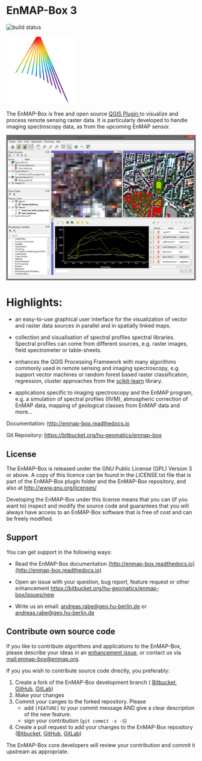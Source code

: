 # EnMAP-Box 3

![build status](https://img.shields.io/bitbucket/pipelines/hu-geomatics/enmap-box.svg)

![Logo](enmapbox/gui/ui/icons/enmapbox.svg)

The EnMAP-Box is free and open source [QGIS Plugin ](https://www.qgis.org) to visualize and process remote sensing raster data. It is particularly developed to handle imaging spectroscopy data, as from the upcoming EnMAP sensor.

![Screenshot](doc/source/img/screenshot_main2.png)

# Highlights:

* an easy-to-use graphical user interface for the visualization of vector and raster data sources in parallel and in spatially linked maps.

* collection and visualisation of spectral profiles spectral libraries. Spectral profiles can come from different sources, e.g. raster images, field spectrometer or table-sheets.

* enhances the QGIS Processing Framework with many algorithms commonly used in
  remote sensing and imaging spectroscopy, e.g. support vector machines or random forest based raster classification, regression, cluster approaches from the [scikit-learn](https://scikit-learn.org/stable/index.html) library.

* applications specific to imaging spectroscopy and the EnMAP program, e.g. a simulation of spectral profiles (IIVM), atmospheric correction of EnMAP data, mapping of geological classes from EnMAP data and more...


Documentation: http://enmap-box.readthedocs.io

Git Repository: https://bitbucket.org/hu-geomatics/enmap-box


## License

The EnMAP-Box is released under the GNU Public License (GPL) Version 3 or above. A copy of this licence can be found in the LICENSE.txt file that is part of the EnMAP-Box plugin folder and the EnMAP-Box repository, and also at
<http://www.gnu.org/licenses/>

Developing the EnMAP-Box under this license means that you can (if you want to) inspect and modify the source code and guarantees that you will always have access to an EnMAP-Box software that is free of cost and can be freely
modified.


## Support
You can get support in the following ways:

 -  Read the EnMAP-Box documentation [http://enmap-box.readthedocs.io](http://enmap-box.readthedocs.io)

 -  Open an issue with your question, bug report, feature request or other enhancement https://bitbucket.org/hu-geomatics/enmap-box/issues/new
 
 -  Write us an email: [andreas.rabe@geo.hu-berlin.de](mail://andreas.rabe@geo.hu-berlin.de) or [andreas.rabe@geo.hu-berlin.de](mail://benjamin.jakimow@geo.hu-berlin.de)


## Contribute own source code


If you like to contribute algorithms and applications to the EnMAP-Box,
please describe your ideas in an [enhancement issue](), or contact us via [mail:enmap-box@enmap.org](mail:enmap-box@enmap.org).

If you you wish to contribute source code directly, you preferably:

1. Create a fork of the EnMAP-Box development branch (
[Bitbucket](https://confluence.atlassian.com/bitbucket/forking-a-repository-221449527.html),
[GitHub](https://help.github.com/en/articles/fork-a-repo), 
[GitLab](https://docs.gitlab.com/ee/gitlab-basics/fork-project.html))
2. Make your changes
3. Commit your canges to the forked repository. Please
    - add ``[FEATURE]`` to your commit message AND give a clear description of the new feature.
    - sign your contribution (``git commit -s -S``)
4. Create a pull request to add your changes to the EnMAP-Box repository 
([Bitbucket](https://confluence.atlassian.com/bitbucket/work-with-pull-requests-223220593.html), 
[GitHub](https://help.github.com/articles/creating-a-pull-request-from-a-fork/), 
[GitLab](https://docs.gitlab.com/ee/gitlab-basics/add-merge-request.html))

The EnMAP-Box core developers will review your contribution and commit it upstream as appropriate.


